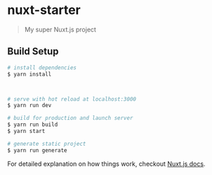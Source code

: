 # nuxt-starter

> My super Nuxt.js project

## Build Setup

```bash
# install dependencies
$ yarn install



# serve with hot reload at localhost:3000
$ yarn run dev

# build for production and launch server
$ yarn run build
$ yarn start

# generate static project
$ yarn run generate
```

For detailed explanation on how things work, checkout [Nuxt.js docs](https://nuxtjs.org).
